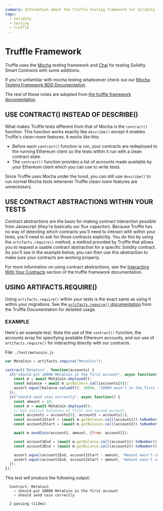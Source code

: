 ```yaml
---
summary: Information about the Truffle testing framework for Solidity
tags:
  - solidity
  - testing
  - truffle
---
```


# Truffle Framework

Truffle uses the [Mocha](https://mochajs.org/) testing framework and [Chai](http://chaijs.com/) for testing Solidity Smart Contracts with some additions.

If you're unfamiliar with mocha testing whatsoever check out our [Mocha Testing Framework BDD Documentation](/reference/languages/javascript/mocha-bdd).

The rest of these notes are adopted from [the truffle framework documentation](http://truffleframework.com/docs/getting_started/javascript-tests).

## USE CONTRACT() INSTEAD OF DESCRIBE()

What makes Truffle tests different from that of Mocha is the `contract()` function: This function works exactly like `describe()` except it enables Truffle's clean-room features. It works like this:

- Before each `contract()` function is run, your contracts are redeployed to the running Ethereum client so the tests within it run with a clean contract state.
- The `contract()` function provides a list of accounts made available by your Ethereum client which you can use to write tests.

Since Truffle uses Mocha under the hood, you can still use `describe()` to run normal Mocha tests whenever Truffle clean-room features are unnecessary.

## USE CONTRACT ABSTRACTIONS WITHIN YOUR TESTS

Contract abstractions are the basis for making contract interaction possible from Javascript (they're basically our flux capacitor). Because Truffle has no way of detecting which contracts you'll need to interact with within your tests, you'll need to ask for those contracts explicitly. You do this by using the `artifacts.require()` method, a method provided by Truffle that allows you to request a usable contract abstraction for a specific Solidity contract. As you'll see in the example below, you can then use this abstraction to make sure your contracts are working properly.

For more information on using contract abstractions, see the [Interacting With Your Contracts](http://truffleframework.com/docs/getting_started/contracts) section of the truffle framework documentation.

## USING ARTIFACTS.REQUIRE()

Using `artifacts.require()` within your tests is the exact same as using it within your migrations. See the [`artifacts.require()` documentation](http://truffleframework.com/docs/getting_started/migrations#artifacts-require-) from the Truffle Documentation for detailed usage.

### EXAMPLE

Here's an example test. Note the use of the `contract()` function, the accounts array for specifying available Ethereum accounts, and our use of `artifacts.require()` for interacting directly with our contracts.

File: `./test/metacoin.js`

```javascript
var MetaCoin = artifacts.require("MetaCoin");

contract('MetaCoin', function(accounts) {
  it("should put 10000 MetaCoin in the first account", async function() {
    const m = await MetaCoin.deployed();
    const balance = await m.getBalance.call(accounts[0]);
    assert.equal(balance.valueOf(), 10000, "10000 wasn't in the first account");
  });
  it("should send coin correctly", async function() {
    const amount = 10;
    const m = await MetaCoin.deployed();
    // Get initial balances of first and second account.
    const account1 = accounts[0], account2 = accounts[1];
    const account1Start = (await m.getBalance.call(account1)).toNumber();
    const account2Start = (await m.getBalance.call(account2)).toNumber();

    await m.sendCoin(account2, amount, {from: account1});

    const account1End = (await m.getBalance.call(account1)).toNumber();
    const account2End = (await m.getBalance.call(account2)).toNumber();

    assert.equal(account1End, account1Start - amount, "Amount wasn't correctly taken from the sender");
    assert.equal(account2End, account2Start + amount, "Amount wasn't correctly sent to the receiver");
  });
});
```

This test will produce the following output:

```
  Contract: MetaCoin
    ✓ should put 10000 MetaCoin in the first account
    ✓ should send coin correctly

  2 passing (113ms)
```

